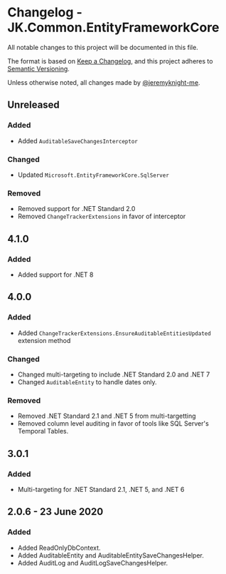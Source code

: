 ﻿# Changelog - JK.Common.EntityFrameworkCore

All notable changes to this project will be documented in this file.

The format is based on [Keep a Changelog](https://keepachangelog.com/),
and this project adheres to [Semantic Versioning](https://semver.org/spec/v2.0.0.html).

Unless otherwise noted, all changes made by [@jeremyknight-me](https://github.com/jeremyknight-me).

## Unreleased

### Added

- Added `AuditableSaveChangesInterceptor`

### Changed

- Updated `Microsoft.EntityFrameworkCore.SqlServer`

### Removed

- Removed support for .NET Standard 2.0
- Removed `ChangeTrackerExtensions` in favor of interceptor

## 4.1.0

### Added

- Added support for .NET 8

## 4.0.0

### Added

- Added `ChangeTrackerExtensions.EnsureAuditableEntitiesUpdated` extension method

### Changed

- Changed multi-targeting to include .NET Standard 2.0 and .NET 7
- Changed `AuditableEntity` to handle dates only.

### Removed

- Removed .NET Standard 2.1 and .NET 5 from multi-targetting
- Removed column level auditing in favor of tools like SQL Server's Temporal Tables.

## 3.0.1

### Added 

- Multi-targeting for .NET Standard 2.1, .NET 5, and .NET 6

## 2.0.6 - 23 June 2020

### Added

- Added ReadOnlyDbContext.
- Added AuditableEntity and AuditableEntitySaveChangesHelper.
- Added AuditLog and AuditLogSaveChangesHelper.